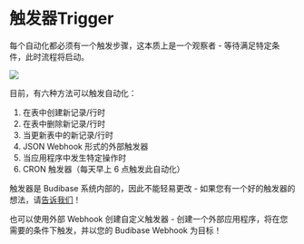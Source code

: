 # 触发器Trigger
每个自动化都必须有一个触发步骤，这本质上是一个观察者 - 等待满足特定条件，此时流程将启动。

![](https://files.readme.io/6d33e65-CleanShot_2022-03-08_at_15.02.022x.png)

目前，有六种方法可以触发自动化：

1. 在表中创建新记录/行时
2. 在表中删除新记录/行时
3. 当更新表中的新记录/行时
4. JSON Webhook 形式的外部触发器
5. 当应用程序中发生特定操作时
6. CRON 触发器（每天早上 6 点触发此自动化）

触发器是 Budibase 系统内部的，因此不能轻易更改 - 如果您有一个好的触发器的想法，请[告诉我们](https://github.com/Budibase/budibase/discussions)！

也可以使用外部 Webhook 创建自定义触发器 - 创建一个外部应用程序，将在您需要的条件下触发，并以您的 Budibase Webhook 为目标！